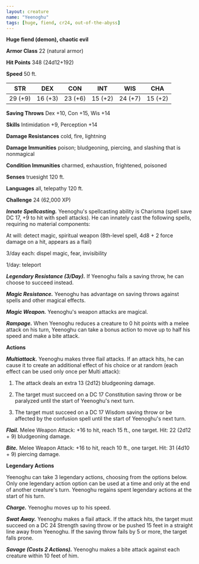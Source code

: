 ```yaml
---
layout: creature
name: "Yeenoghu"
tags: [huge, fiend, cr24, out-of-the-abyss]
---
```


**Huge fiend (demon), chaotic evil**

**Armor Class** 22 (natural armor)

**Hit Points** 348 (24d12+192)

**Speed** 50 ft.

|   STR   |   DEX   |   CON   |   INT   |   WIS   |   CHA   |
|:-----:|:-----:|:-----:|:-----:|:-----:|:-----:|
| 29 (+9) | 16 (+3) | 23 (+6) | 15 (+2) | 24 (+7) | 15 (+2) |

**Saving Throws** Dex +10, Con +15, Wis +14

**Skills** Intimidation +9, Perception +14

**Damage Resistances** cold, fire, lightning

**Damage Immunities** poison; bludgeoning, piercing, and slashing that is nonmagical

**Condition Immunities** charmed, exhaustion, frightened, poisoned

**Senses** truesight 120 ft.

**Languages** all, telepathy 120 ft.

**Challenge** 24 (62,000 XP)

***Innate Spellcasting.*** Yeenoghu's spellcasting ability is Charisma (spell save DC 17, +9 to hit with spell attacks). He can innately cast the following spells, requiring no material components:

At will: detect magic, spiritual weapon (8th-level spell, 4d8 + 2 force damage on a hit, appears as a flail)

3/day each: dispel magic, fear, invisibility

1/day: teleport

***Legendary Resistance (3/Day).*** If Yeenoghu fails a saving throw, he can choose to succeed instead.

***Magic Resistance.*** Yeenoghu has advantage on saving throws against spells and other magical effects.

***Magic Weapon.*** Yeenoghu's weapon attacks are magical.

***Rampage.*** When Yeenoghu reduces a creature to 0 hit points with a melee attack on his turn, Yeenoghu can take a bonus action to move up to half his speed and make a bite attack.

**Actions**

***Multiattack.*** Yeenoghu makes three flail attacks. If an attack hits, he can cause it to create an additional effect of his choice or at random (each effect can be used only once per Multi attack):

1. The attack deals an extra 13 (2d12) bludgeoning damage.

2. The target must succeed on a DC 17 Constitution saving throw or be paralyzed until the start of Yeenoghu's next turn.

3. The target must succeed on a DC 17 Wisdom saving throw or be affected by the confusion spell until the start of Yeenoghu's next turn.

***Flail.*** Melee Weapon Attack: +16 to hit, reach 15 ft., one target. Hit: 22 (2d12 + 9) bludgeoning damage.

***Bite.*** Melee Weapon Attack: +16 to hit, reach 10 ft., one target. Hit: 31 (4d10 + 9) piercing damage.

**Legendary Actions**

Yeenoghu can take 3 legendary actions, choosing from the options below. Only one legendary action option can be used at a time and only at the end of another creature's turn. Yeenoghu regains spent legendary actions at the start of his turn.

***Charge.*** Yeenoghu moves up to his speed.

***Swat Away.*** Yeenoghu makes a flail attack. If the attack hits, the target must succeed on a DC 24 Strength saving throw or be pushed 15 feet in a straight line away from Yeenoghu. If the saving throw fails by 5 or more, the target falls prone.

***Savage (Costs 2 Actions).*** Yeenoghu makes a bite attack against each creature within 10 feet of him.

